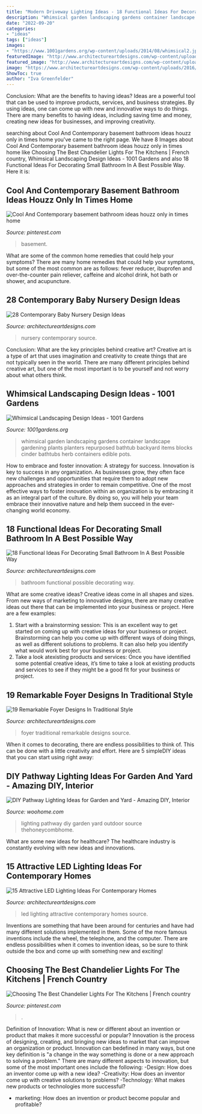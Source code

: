 ```yaml
---
title: "Modern Driveway Lighting Ideas - 18 Functional Ideas For Decorating Small Bathroom In A Best Possible Way"
description: "Whimsical garden landscaping gardens container landscape gardening plants planters repurposed bathtub backyard items blocks cinder bathtubs herb containers edible pots"
date: "2022-09-20"
categories:
- "ideas"
tags: ["ideas"]
images:
- "https://www.1001gardens.org/wp-content/uploads/2014/08/whimsical2.jpg"
featuredImage: "http://www.architectureartdesigns.com/wp-content/uploads/2016/03/7-35.jpg"
featured_image: "http://www.architectureartdesigns.com/wp-content/uploads/2016/03/7-35.jpg"
image: "https://www.architectureartdesigns.com/wp-content/uploads/2016/02/14-38.jpg"
ShowToc: true
author: "Iva Greenfelder"
---
```



Conclusion: What are the benefits to having ideas?
Ideas are a powerful tool that can be used to improve products, services, and business strategies. By using ideas, one can come up with new and innovative ways to do things. There are many benefits to having ideas, including saving time and money, creating new ideas for businesses, and improving creativity.

	

		
searching about Cool And Contemporary basement bathroom ideas houzz only in times home you've came to the right page. We have 8 Images about Cool And Contemporary basement bathroom ideas houzz only in times home like Choosing The Best Chandelier Lights For The Kitchens | French country, Whimsical Landscaping Design Ideas - 1001 Gardens and also 18 Functional Ideas For Decorating Small Bathroom In A Best Possible Way. Here it is:
		
    
## Cool And Contemporary Basement Bathroom Ideas Houzz Only In Times Home

<img loading=lazy src="https://i.pinimg.com/736x/c6/60/8a/c6608a30be1910c1259ea4a4c8822b7f.jpg" onerror="this.onerror=null;this.src='https://tse3.mm.bing.net/th?id=OIP.1ak-I4UbygNQXcCES3jYggHaLG&amp;pid=15.1';" alt="Cool And Contemporary basement bathroom ideas houzz only in times home">

_Source: pinterest.com_

>basement. 

	

What are some of the common home remedies that could help your symptoms?
There are many home remedies that could help your symptoms, but some of the most common are as follows: fever reducer, ibuprofen and over-the-counter pain reliever, caffeine and alcohol drink, hot bath or shower, and acupuncture.

    
## 28 Contemporary Baby Nursery Design Ideas

<img loading=lazy src="https://www.architectureartdesigns.com/wp-content/uploads/2013/10/2138.jpg" onerror="this.onerror=null;this.src='https://tse3.mm.bing.net/th?id=OIP.WCsc-5DuZ1rfcEG8iTGQWgAAAA&amp;pid=15.1';" alt="28 Contemporary Baby Nursery Design Ideas">

_Source: architectureartdesigns.com_

>nursery contemporary source. 

	

Conclusion: What are the key principles behind creative art?
Creative art is a type of art that uses imagination and creativity to create things that are not typically seen in the world. There are many different principles behind creative art, but one of the most important is to be yourself and not worry about what others think.

    
## Whimsical Landscaping Design Ideas - 1001 Gardens

<img loading=lazy src="https://www.1001gardens.org/wp-content/uploads/2014/08/whimsical2.jpg" onerror="this.onerror=null;this.src='https://tse1.mm.bing.net/th?id=OIP.TFdEJ0368r5dBmQCdnwkAQHaJ3&amp;pid=15.1';" alt="Whimsical Landscaping Design Ideas - 1001 Gardens">

_Source: 1001gardens.org_

>whimsical garden landscaping gardens container landscape gardening plants planters repurposed bathtub backyard items blocks cinder bathtubs herb containers edible pots. 

	

How to embrace and foster innovation: A strategy for success.
Innovation is key to success in any organization. As businesses grow, they often face new challenges and opportunities that require them to adopt new approaches and strategies in order to remain competitive. One of the most effective ways to foster innovation within an organization is by embracing it as an integral part of the culture. By doing so, you will help your team embrace their innovative nature and help them succeed in the ever-changing world economy.

    
## 18 Functional Ideas For Decorating Small Bathroom In A Best Possible Way

<img loading=lazy src="https://www.architectureartdesigns.com/wp-content/uploads/2016/02/14-38.jpg" onerror="this.onerror=null;this.src='https://tse4.mm.bing.net/th?id=OIP.EqSSy5iV0syvpMJPsF2TfwHaJ4&amp;pid=15.1';" alt="18 Functional Ideas For Decorating Small Bathroom In A Best Possible Way">

_Source: architectureartdesigns.com_

>bathroom functional possible decorating way. 

	

What are some creative ideas?
Creative ideas come in all shapes and sizes. From new ways of marketing to innovative designs, there are many creative ideas out there that can be implemented into your business or project. Here are a few examples: 
1. Start with a brainstorming session: This is an excellent way to get started on coming up with creative ideas for your business or project. Brainstorming can help you come up with different ways of doing things, as well as different solutions to problems. It can also help you identify what would work best for your business or project. 
2. Take a look atexisting products and services: Once you have identified some potential creative ideas, it’s time to take a look at existing products and services to see if they might be a good fit for your business or project.

    
## 19 Remarkable Foyer Designs In Traditional Style

<img loading=lazy src="http://www.architectureartdesigns.com/wp-content/uploads/2016/03/7-35.jpg" onerror="this.onerror=null;this.src='https://tse2.mm.bing.net/th?id=OIP.E2w9k1vH4qc5jlh5XqQGFQAAAA&amp;pid=15.1';" alt="19 Remarkable Foyer Designs In Traditional Style">

_Source: architectureartdesigns.com_

>foyer traditional remarkable designs source. 

	

When it comes to decorating, there are endless possibilities to think of. This can be done with a little creativity and effort. Here are 5 simpleDIY ideas that you can start using right away:

    
## DIY Pathway Lighting Ideas For Garden And Yard - Amazing DIY, Interior

<img loading=lazy src="http://www.woohome.com/wp-content/uploads/2017/06/lighting-ideas-for-pathway-6.jpg" onerror="this.onerror=null;this.src='https://tse1.mm.bing.net/th?id=OIP.1ScVy6yKbAX-m4LbuoClMgHaLH&amp;pid=15.1';" alt="DIY Pathway Lighting Ideas for Garden and Yard - Amazing DIY, Interior">

_Source: woohome.com_

>lighting pathway diy garden yard outdoor source thehoneycombhome. 

	

What are some new ideas for healthcare?
The healthcare industry is constantly evolving with new ideas and innovations.

    
## 15 Attractive LED Lighting Ideas For Contemporary Homes

<img loading=lazy src="https://www.architectureartdesigns.com/wp-content/uploads/2015/05/521-630x420.jpg" onerror="this.onerror=null;this.src='https://tse1.mm.bing.net/th?id=OIP.DoYT0-hXamE9e5ON2oHfRQHaE8&amp;pid=15.1';" alt="15 Attractive LED Lighting Ideas For Contemporary Homes">

_Source: architectureartdesigns.com_

>led lighting attractive contemporary homes source. 

	

Inventions are something that have been around for centuries and have had many different solutions implemented in them. Some of the more famous inventions include the wheel, the telephone, and the computer. There are endless possibilities when it comes to invention ideas, so be sure to think outside the box and come up with something new and exciting!

    
## Choosing The Best Chandelier Lights For The Kitchens | French Country

<img loading=lazy src="https://i.pinimg.com/736x/8b/f0/ec/8bf0eca16b0785864d20e8c6d9a48b77.jpg" onerror="this.onerror=null;this.src='https://tse1.mm.bing.net/th?id=OIP.S003wDwCWvX17EO8iunoXAHaJ9&amp;pid=15.1';" alt="Choosing The Best Chandelier Lights For The Kitchens | French country">

_Source: pinterest.com_

>. 

	

Definition of Innovation: What is new or different about an invention or product that makes it more successful or popular?
Innovation is the process of designing, creating, and bringing new ideas to market that can improve an organization or product. Innovation can bedefined in many ways, but one key definition is "a change in the way something is done or a new approach to solving a problem." 
There are many different aspects to innovation, but some of the most important ones include the following: 
-Design: How does an inventor come up with a new idea? 
-Creativity: How does an inventor come up with creative solutions to problems? 
-Technology: What makes new products or technologies more successful? 
- marketing: How does an invention or product become popular and profitable?

